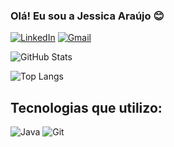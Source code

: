 ### Olá! Eu sou a Jessica Araújo 😊

[![LinkedIn](https://img.shields.io/badge/LinkedIn-0077B5?style=for-the-badge&logo=linkedin&logoColor=white)](https://www.linkedin.com/in/jessica-ara%C3%BAjo/)
[![Gmail](https://img.shields.io/badge/Gmail-333333?style=for-the-badge&logo=gmail&logoColor=red)](mailto:jessicaasantos2408@gmail.com)

![GitHub Stats](https://github-readme-stats.vercel.app/api?username=jessiKAWNW&theme=transparent&bg_color=000&border_color=30A3DC&show_icons=true&icon_color=30A3DC&title_color=E94D5F&text_color=FFF)

![Top Langs](https://github-readme-stats-git-masterrstaa-rickstaa.vercel.app/api/top-langs/?username=jessiKAWNW&bg_color=000&border_color=30A3DC&title_color=E94D5F&text_color=FFF)

## Tecnologias que utilizo:

![Java](https://img.shields.io/badge/java-%23ED8B00.svg?style=for-the-badge&logo=openjdk&logoColor=white)
![Git](https://img.shields.io/badge/GIT-E44C30?style=for-the-badge&logo=git&logoColor=white)
